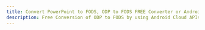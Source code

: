 ---title: Convert PowerPoint to FODS, ODP to FODS FREE Converter or Android SDKdescription: Free Conversion of ODP to FODS by using Android Cloud APIs & SDKs. Also Create, Edit & Render Microsoft Word & OpenOffice documents in the Cloud.---